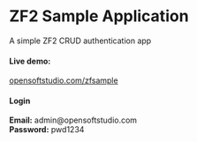 ZF2 Sample Application
========

A simple ZF2 CRUD authentication app

<h4>Live demo:</h4> 
<a target="blank" href="http://opensoftstudio.com/zfsample/public">opensoftstudio.com/zfsample</a>

<h4>Login</h4>
<strong>Email:</strong> admin@opensoftstudio.com</strong><br />
<strong>Password:</strong> pwd1234
